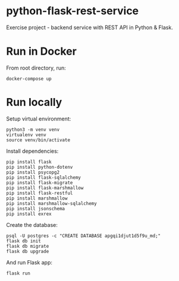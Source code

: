 # python-flask-rest-service
Exercise project - backend service with REST API in Python &amp; Flask.

# Run in Docker
From root directory, run:
```
docker-compose up
```

# Run locally
Setup virtual environment:
```
python3 -m venv venv
virtualenv venv
source venv/bin/activate
```

Install dependencies:
```
pip install flask
pip install python-dotenv
pip install psycopg2
pip install flask-sqlalchemy
pip install flask-migrate
pip install flask-marshmallow
pip install flask-restful
pip install marshmallow
pip install marshmallow-sqlalchemy
pip install jsonschema
pip install exrex
```

Create the database:
```
psql -U postgres -c "CREATE DATABASE apgqi1djut1d5f9u_md;"
flask db init
flask db migrate
flask db upgrade
```

And run Flask app:
```
flask run
```
